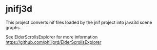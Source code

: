 jnifj3d
====

This project converts nif files loaded by the jnif project into java3d scene graphs. 

See ElderScrollsExplorer for more information https://github.com/philjord/ElderScrollsExplorer

